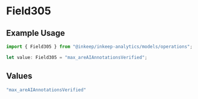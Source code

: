 # Field305

## Example Usage

```typescript
import { Field305 } from "@inkeep/inkeep-analytics/models/operations";

let value: Field305 = "max_areAIAnnotationsVerified";
```

## Values

```typescript
"max_areAIAnnotationsVerified"
```